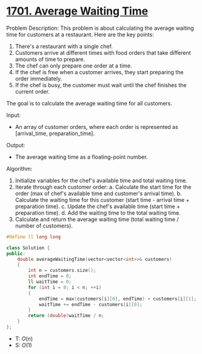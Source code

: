 # [1701\. Average Waiting Time](https://leetcode.com/problems/average-waiting-time/)

Problem Description:
This problem is about calculating the average waiting time for customers at a restaurant. Here are the key points:

1. There's a restaurant with a single chef.
2. Customers arrive at different times with food orders that take different amounts of time to prepare.
3. The chef can only prepare one order at a time.
4. If the chef is free when a customer arrives, they start preparing the order immediately.
5. If the chef is busy, the customer must wait until the chef finishes the current order.

The goal is to calculate the average waiting time for all customers.

Input:

- An array of customer orders, where each order is represented as [arrival_time, preparation_time].

Output:

- The average waiting time as a floating-point number.

Algorithm:

1. Initialize variables for the chef's available time and total waiting time.
2. Iterate through each customer order:
   a. Calculate the start time for the order (max of chef's available time and customer's arrival time).
   b. Calculate the waiting time for this customer (start time - arrival time + preparation time).
   c. Update the chef's available time (start time + preparation time).
   d. Add the waiting time to the total waiting time.
3. Calculate and return the average waiting time (total waiting time / number of customers).

```cpp
#define ll long long

class Solution {
public:
    double averageWaitingTime(vector<vector<int>>& customers)
    {
        int n = customers.size();
        int endTime = 0;
        ll waitTime = 0;
        for (int i = 0; i < n; ++i)
        {
            endTime = max(customers[i][0], endTime) + customers[i][1];
            waitTime += endTime - customers[i][0];
        }
        return (double)waitTime / n;
    }
};
```

- T: $O(n)$
- S: $O(1)$
